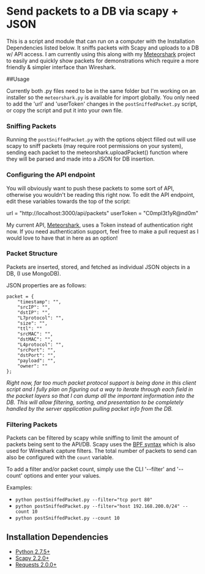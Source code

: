 # Send packets to a DB via scapy + JSON 

This is a script and module that can run on a computer with the Installation Dependencies listed below. It sniffs packets with Scapy and uploads to a DB w/ API access. I am currently using this along with my [Meteorshark](https://www.github.com/thepacketgeek/meteorshark "Meteorshark") project to easily and quickly show packets for demonstrations which require a more friendly & simpler interface than Wireshark. 

##Usage

Currently both .py files need to be in the same folder but I'm working on an installer so the `meteorshark.py` is available for import globally. You only need to add the 'url' and 'userToken' changes in the `postSniffedPacket.py` script, or copy the script and put it into your own file. 



### Sniffing Packets

Running the `postSniffedPacket.py` with the options object filled out will use scapy to sniff packets (may require root permissions on your system), sending each packet to the meteorshark.uploadPacket() function where they will be parsed and made into a JSON for DB insertion.

### Configuring the API endpoint

You will obviously want to push these packets to some sort of API, otherwise you wouldn't be reading this right now.  To edit the API endpoint, edit these variables towards the top of the script:

url = "http://localhost:3000/api/packets"
userToken = "C0mpl3t1yR@nd0m"

My current API, [Meteorshark](https://www.github.com/thepacketgeek/meteorshark "Meteorshark"), uses a Token instead of authentication right now.  If you need authentication support, feel free to make a pull request as I would love to have that in here as an option!


### Packet Structure

Packets are inserted, stored, and fetched as individual JSON objects in a DB, (I use MongoDB). 

JSON properties are as follows:

<pre><code>packet = {
    "timestamp": "",
	"srcIP": "",
	"dstIP": "",
	"L7protocol": "",
	"size": "",
	"ttl": ""
	"srcMAC": "",
	"dstMAC": "",
	"L4protocol": "",
	"srcPort": "",
	"dstPort": "",
	"payload": "",
	"owner": ""
};
</code></pre>

*Right now, far too much packet protocol support is being done in this client script and I fully plan on figuring out a way to iterate through each field in the packet layers so that I can dump all the important imformation into the DB. This will allow filtering, sorting, and presentation to be completely handled by the server application pulling packet info from the DB.*

### Filtering Packets

Packets can be filtered by scapy while sniffing to limit the amount of packets being sent to the API/DB. Scapy uses the [BPF syntax](http://biot.com/capstats/bpf.html "BPF Syntax") which is also used for Wireshark capture filters. The total number of packets to send can also be configured with the `count` variable.

To add a filter and/or packet count, simply use the CLI '--filter' and '--count' options and enter your values.

Examples:

- `python postSniffedPacket.py --filter="tcp port 80"`
- `python postSniffedPacket.py --filter="host 192.168.200.0/24" --count 10`
- `python postSniffedPacket.py --count 10`

## Installation Dependencies

* [Python 2.7.5+](http://python.org/download/releases/2.7.5/ "Python 2.7.5")
* [Scapy 2.2.0+](http://www.secdev.org/projects/scapy/ "Scapy 2.2.0")
* [Requests 2.0.0+](http://docs.python-requests.org/en/latest/user/install/ "Requests")